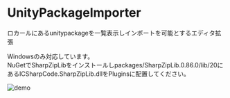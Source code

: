 ﻿# UnityPackageImporter
ロカールにあるunitypackageを一覧表示しインポートを可能とするエディタ拡張


Windowsのみ対応しています。  
NuGetでSharpZipLibをインストールしpackages/SharpZipLib.0.86.0/lib/20にあるICSharpCode.SharpZipLib.dllをPluginsに配置してください。

![demo](https://raw.githubusercontent.com/HiromuKato/UnityPackageImporter/media/media/packageimporter.gif)